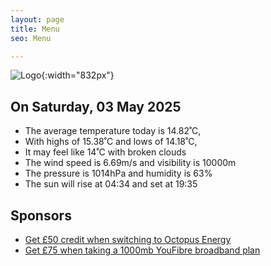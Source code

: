 ```yaml
---
layout: page
title: Menu
seo: Menu

---
```


![Logo](/images/logo.jpg){:width="832px"}

<!-- weather_marker starts -->
## On Saturday, 03 May 2025

- The average temperature today is 14.82˚C,
- With highs of 15.38˚C and lows of 14.18˚C,
- It may feel like 14˚C with broken clouds
- The wind speed is 6.69m/s and visibility is 10000m
- The pressure is 1014hPa and humidity is 63%
- The sun will rise at 04:34 and set at 19:35

<!-- weather_marker ends -->

## Sponsors

- [Get £50 credit when switching to Octopus Energy](https://bit.ly/3oD1nnS)
- [Get £75 when taking a 1000mb YouFibre broadband plan](https://aklam.io/91zWhU?)
